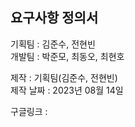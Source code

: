 ## 요구사항 정의서

기획팀 : 김준수, 전현빈  
개발팀 : 박준모, 최동오, 최현호

제작 : 기획팀(김준수, 전현빈)  
제작 날짜 : 2023년 08월 14일

구글링크 : 